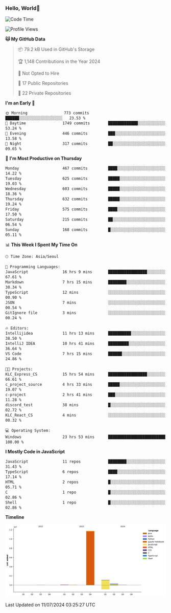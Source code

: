 
### Hello, World🐤

<!--START_SECTION:waka-->
![Code Time](http://img.shields.io/badge/Code%20Time-493%20hrs%206%20mins-blue)

![Profile Views](http://img.shields.io/badge/Profile%20Views-35-blue)

**🐱 My GitHub Data** 

> 📦 79.2 kB Used in GitHub's Storage 
 > 
> 🏆 1,148 Contributions in the Year 2024
 > 
> 🚫 Not Opted to Hire
 > 
> 📜 17 Public Repositories 
 > 
> 🔑 22 Private Repositories 
 > 
**I'm an Early 🐤** 

```text
🌞 Morning                773 commits         ██████░░░░░░░░░░░░░░░░░░░   23.53 % 
🌆 Daytime                1749 commits        █████████████░░░░░░░░░░░░   53.24 % 
🌃 Evening                446 commits         ███░░░░░░░░░░░░░░░░░░░░░░   13.58 % 
🌙 Night                  317 commits         ██░░░░░░░░░░░░░░░░░░░░░░░   09.65 % 
```
📅 **I'm Most Productive on Thursday** 

```text
Monday                   467 commits         ████░░░░░░░░░░░░░░░░░░░░░   14.22 % 
Tuesday                  625 commits         █████░░░░░░░░░░░░░░░░░░░░   19.03 % 
Wednesday                603 commits         █████░░░░░░░░░░░░░░░░░░░░   18.36 % 
Thursday                 632 commits         █████░░░░░░░░░░░░░░░░░░░░   19.24 % 
Friday                   575 commits         ████░░░░░░░░░░░░░░░░░░░░░   17.50 % 
Saturday                 215 commits         ██░░░░░░░░░░░░░░░░░░░░░░░   06.54 % 
Sunday                   168 commits         █░░░░░░░░░░░░░░░░░░░░░░░░   05.11 % 
```


📊 **This Week I Spent My Time On** 

```text
🕑︎ Time Zone: Asia/Seoul

💬 Programming Languages: 
JavaScript               16 hrs 9 mins       █████████████████░░░░░░░░   67.61 % 
Markdown                 7 hrs 15 mins       ████████░░░░░░░░░░░░░░░░░   30.34 % 
TypeScript               12 mins             ░░░░░░░░░░░░░░░░░░░░░░░░░   00.90 % 
JSON                     7 mins              ░░░░░░░░░░░░░░░░░░░░░░░░░   00.54 % 
GitIgnore file           3 mins              ░░░░░░░░░░░░░░░░░░░░░░░░░   00.24 % 

🔥 Editors: 
Intellijidea             11 hrs 13 mins      ██████████░░░░░░░░░░░░░░░   38.50 % 
IntelliJ IDEA            10 hrs 41 mins      █████████░░░░░░░░░░░░░░░░   36.64 % 
VS Code                  7 hrs 15 mins       ██████░░░░░░░░░░░░░░░░░░░   24.86 % 

🐱‍💻 Projects: 
KLC_Express_CS           15 hrs 54 mins      █████████████████░░░░░░░░   66.61 % 
c_project_source         4 hrs 33 mins       █████░░░░░░░░░░░░░░░░░░░░   19.07 % 
c-project                2 hrs 41 mins       ███░░░░░░░░░░░░░░░░░░░░░░   11.28 % 
discord_test             38 mins             █░░░░░░░░░░░░░░░░░░░░░░░░   02.72 % 
KLC_React_CS             4 mins              ░░░░░░░░░░░░░░░░░░░░░░░░░   00.32 % 

💻 Operating System: 
Windows                  23 hrs 53 mins      █████████████████████████   100.00 % 
```

**I Mostly Code in JavaScript** 

```text
JavaScript               11 repos            ████████░░░░░░░░░░░░░░░░░   31.43 % 
TypeScript               6 repos             ████░░░░░░░░░░░░░░░░░░░░░   17.14 % 
HTML                     2 repos             █░░░░░░░░░░░░░░░░░░░░░░░░   05.71 % 
C                        1 repo              █░░░░░░░░░░░░░░░░░░░░░░░░   02.86 % 
Shell                    1 repo              █░░░░░░░░░░░░░░░░░░░░░░░░   02.86 % 
```



**Timeline**

![Lines of Code chart](https://raw.githubusercontent.com/jilpoom/jilpoom/main/assets/bar_graph.png)


 Last Updated on 11/07/2024 03:25:27 UTC
<!--END_SECTION:waka-->

